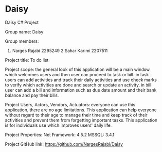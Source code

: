# Daisy

Daisy C# Project

Group name: Daisy

Group members:

1. Narges Rajabi 2295249
   2.Sahar Karimi 2207511

Project title: To do list

Project scope: the general look of this application will be a main window which welcomes users and then user can proceed to task or bill.
in task users can add activities and track their daily activities and use check marks to verify which activities are done and search or update an activity.
in bill user can add a bill and information such as due date amount and their bank balance and pay their bills.


Project Users, Actors, Vendors, Actuators: everyone can use this application, there are no age limitations.
This application can help everyone without regard to their age to manage their time and keep track of their activities and prevent them from forgetting important tasks.
This application is for individuals use which improves users' daily life.

Project Properties:
Net Framework: 4.5.2
MSSQL: 3.4.1

Project GitHub link:
https://github.com/NargesRajabi/Daisy
